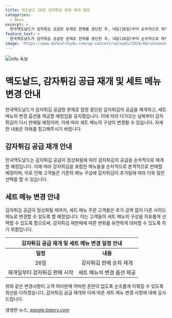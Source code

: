 ```yaml
---
title: 맥도날드 26일 감자튀김 판매 재개 예정
categories:
  - News
excerpt: >
  한국맥도날드가 감자튀김 공급망 문제로 판매를 중단한 후, 내일(26일)부터 순차적으로 재개할 예정이라고 밝혔습니다. 감자튀김이 재판매되면 세트 메뉴 또한 함께 제공할 예정이며, 감자튀김 수급이 정상화될 때까지 세트 메뉴 주문 고객에게 추가비용 없이 사이드 메뉴를 변경할 수 있도록 할 계획이라고 전했습니다.
feature_text: >
  한국맥도날드가 감자튀김 공급망 문제로 판매를 중단한 후, 내일(26일)부터 순차적으로 재개할 예정이라고 밝혔습니다. 감자튀김이 재판매되면 세트 메뉴 또한 함께 제공할 예정이며, 감자튀김 수급이 정상화될 때까지 세트 메뉴 주문 고객에게 추가비용 없이 사이드 메뉴를 변경할 수 있도록 할 계획이라고 전했습니다.
image: 'https://www.behealthy4u.com/wp-content/uploads/2024/06/unnamed-file.png'
---
```


<p><img src="https://www.behealthy4u.com/wp-content/uploads/2024/06/unnamed-file.png" alt="info 속보" /></p>

<h1>맥도날드, 감자튀김 공급 재개 및 세트 메뉴 변경 안내</h1>

<p data-ke-size="size16">한국맥도날드가 감자튀김 공급망 문제로 잠정 중단된 감자튀김의 공급을 재개하고, 세트 메뉴의 변경 옵션을 제공할 예정임을 공지했습니다. 이에 따라 다가오는 날짜부터 감자튀김이 다시 판매될 예정이며, 이에 따라 세트 메뉴의 구성이 변경될 수 있습니다. 자세한 내용은 아래를 참고해주시기 바랍니다.</p>

<h2 data-ke-size="size26">감자튀김 공급 재개 안내</h2>

<p data-ke-size="size16">한국맥도날드는 감자튀김 공급이 정상화됨에 따라 감자튀김의 공급을 순차적으로 재개할 예정입니다. 이에 따라 감자튀김을 포함한 메뉴들을 순차적으로 본격적으로 판매할 예정이며, 이로 인해 고객들은 기존의 메뉴 구성에 감자튀김이 추가됨에 따라 더욱 많은 선택을 할 수 있습니다.</p>

<h2 data-ke-size="size26">세트 메뉴 변경 안내</h2>

<p data-ke-size="size16">감자튀김 공급이 정상화될 때까지, 세트 메뉴 주문 고객들은 추가 금액 없이 다른 사이드 메뉴로 변경할 수 있도록 할 예정입니다. 이는 고객들이 세트 메뉴의 구성을 자유롭게 선택할 수 있도록 함으로써, 감자튀김 재판매에 따른 변화를 유연하게 대처할 수 있도록 하기 위함입니다.</p>

<table>
    <thead>
        <tr>
            <th colspan="2" style="text-align: center;">감자튀김 공급 재개 및 세트 메뉴 변경 일정 안내</th>
        </tr>
    </thead>
    <tbody>
        <tr>
            <td style="text-align: center; height: 17px;"><b>일정</b></td>
            <td style="text-align: center; height: 17px;"><b>내용</b></td>
        </tr>
        <tr>
            <td style="text-align: center; height: 17px;">26일</td>
            <td style="text-align: center; height: 17px;">감자튀김 판매 순차 재개</td>
        </tr>
        <tr>
            <td style="text-align: center; height: 17px;">재개일부터 감자튀김 판매 시작</td>
            <td style="text-align: center; height: 17px;">세트 메뉴의 변경 옵션 제공</td>
        </tr>   
    </tbody>
</table>

<p data-ke-size="size16">위와 같은 변경사항이 고객 여러분께 어떠한 혼란이 없도록 순조롭게 이뤄질 수 있도록 최선을 다하겠습니다. 감자튀김 공급 재개와 이에 따른 세트 메뉴 변경 사항에 대해 감사드립니다.</p>
생생한 뉴스, <a href="https://qoogle.tistory.com" rel="dofollow">qoogle.tistory.com</a>


